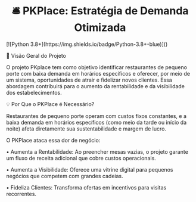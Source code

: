 <h1 align="center"> 
    🛎️ PKPlace: Estratégia de Demanda Otimizada<br>
</h1>
[![Python 3.8+](https://img.shields.io/badge/Python-3.8+-blue)]()


🌟 Visão Geral do Projeto

O projeto PKplace tem como objetivo identificar restaurantes de pequeno porte com baixa demanda em horários específicos e oferecer, por meio de um sistema, oportunidades de atrair e fidelizar novos clientes. Essa abordagem contribuirá para o aumento da rentabilidade e da visibilidade dos estabelecimentos.


💡 Por Que o PKPlace é Necessário?

Restaurantes de pequeno porte operam com custos fixos constantes, e a baixa demanda em horários específicos (como meio da tarde ou início da noite) afeta diretamente sua sustentabilidade e margem de lucro.


O PKPlace ataca essa dor de negócio:

• Aumenta a Rentabilidade: Ao preencher mesas vazias, o projeto garante um fluxo de receita adicional que cobre custos operacionais.

• Aumenta a Visibilidade: Oferece uma vitrine digital para pequenos negócios que competem com grandes cadeias.

• Fideliza Clientes: Transforma ofertas em incentivos para visitas recorrentes.
